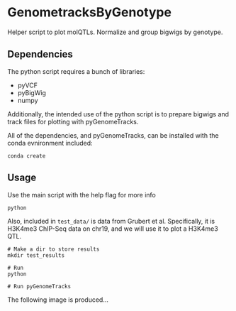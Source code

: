 # GenometracksByGenotype
Helper script to plot molQTLs. Normalize and group bigwigs by genotype.

## Dependencies
The python script requires a bunch of libraries:
- pyVCF
- pyBigWig
- numpy

Additionally, the intended use of the python script is to prepare bigwigs and track files for plotting with pyGenomeTracks.

All of the dependencies, and pyGenomeTracks, can be installed with the conda evnironment included:

```
conda create
```

## Usage

Use the main script with the help flag for more info

```
python
```

Also, included in `test_data/` is data from Grubert et al. Specifically, it is H3K4me3 ChIP-Seq data on chr19, and we will use it to plot a H3K4me3 QTL.

```
# Make a dir to store results
mkdir test_results

# Run 
python

# Run pyGenomeTracks

```

The following image is produced...
